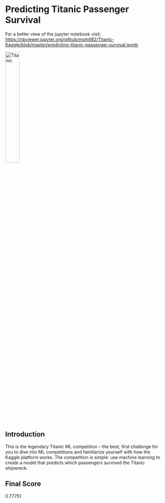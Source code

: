 # Predicting Titanic Passenger Survival

For a better view of the jupyter notebook visit: https://nbviewer.jupyter.org/github/mphill82/Titanic-Kaggle/blob/master/predicting-titanic-passenger-survival.ipynb

<img src="https://upload.wikimedia.org/wikipedia/commons/6/6e/St%C3%B6wer_Titanic.jpg" alt="Titanic" width=30%> 

## Introduction
This is the legendary Titanic ML competition – the best, first challenge for you to dive into ML competitions and familiarize yourself with how the Kaggle platform works. The competition is simple: use machine learning to create a model that predicts which passengers survived the Titanic shipwreck.

## Final Score
0.77751
